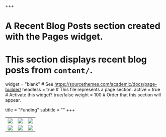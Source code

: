 +++
# A Recent Blog Posts section created with the Pages widget.
# This section displays recent blog posts from `content/`.

widget = "blank"  # See https://sourcethemes.com/academic/docs/page-builder/
headless = true  # This file represents a page section.
active = true  # Activate this widget? true/false
weight = 100  # Order that this section will appear.

title = "Funding"
subtitle = ""
+++

|  |  | |
|---|---|---|
|![](img/funding/CNRSfr-grand.jpg) | ![](img/funding/logo_SU.png) | ![](img/funding/logo_SBR.png) |
|![](img/funding/moore.jpg) | ![](img/funding/nsf.png)  | ![](img/funding/ISOP.png)  |
